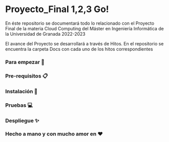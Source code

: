 # Proyecto_Final 1,2,3 Go!
En éste repositorio se documentará todo lo relacionado con el Proyecto Final de la materia Cloud Computing del Máster en Ingeniería Informática de la Universidad de Granada 2022-2023

El avance del Proyecto se desarrollará a través de Hitos. En el repositorio se encuentra la carpeta Docs con cada uno de los hitos correspondientes

### Para empezar 🚀





### Pre-requisitos 📋



### Instalación 🔧



### Pruebas 💻



### Despliegue ✨



### Hecho a mano y con mucho amor en ❤

